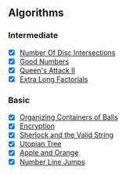 ## Algorithms

### Intermediate
- [X] [Number Of Disc Intersections](https://app.codility.com/programmers/task/number_of_disc_intersections/)
- [X] [Good Numbers](./GoodNumbers/README.md)
- [X] [Queen's Attack II](https://www.hackerrank.com/challenges/queens-attack-2)
- [X] [Extra Long Factorials](https://www.hackerrank.com/challenges/extra-long-factorials)

### Basic
- [X] [Organizing Containers of Balls](https://www.hackerrank.com/challenges/organizing-containers-of-balls)
- [X] [Encryption](https://www.hackerrank.com/challenges/encryption)
- [X] [Sherlock and the Valid String](https://www.hackerrank.com/challenges/sherlock-and-valid-string)
- [X] [Utopian Tree](https://www.hackerrank.com/challenges/utopian-tree)
- [X] [Apple and Orange](https://www.hackerrank.com/challenges/apple-and-orange)
- [X] [Number Line Jumps](https://www.hackerrank.com/challenges/kangaroo)
